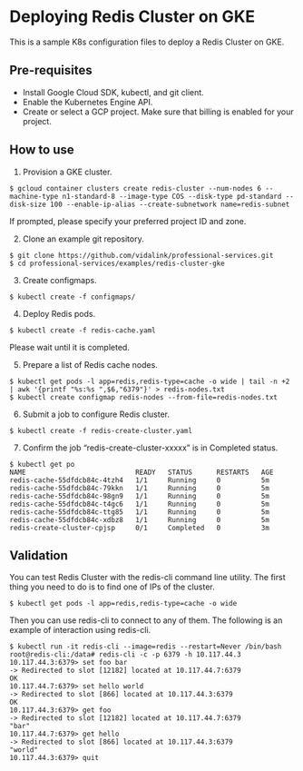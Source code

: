 # Deploying Redis Cluster on GKE

This is a sample K8s configuration files to deploy a Redis Cluster on GKE.


## Pre-requisites

- Install Google Cloud SDK, kubectl, and git client.
- Enable the Kubernetes Engine API.
- Create or select a GCP project. Make sure that billing is enabled for your project.


## How to use

1. Provision a GKE cluster.

 ```
 $ gcloud container clusters create redis-cluster --num-nodes 6 --machine-type n1-standard-8 --image-type COS --disk-type pd-standard --disk-size 100 --enable-ip-alias --create-subnetwork name=redis-subnet
 ```
 If prompted, please specify your preferred project ID and zone.

2. Clone an example git repository.
 ```
 $ git clone https://github.com/vidalink/professional-services.git
 $ cd professional-services/examples/redis-cluster-gke
 ```

3. Create configmaps.
 ```
 $ kubectl create -f configmaps/
 ```

4. Deploy Redis pods.
 ```
 $ kubectl create -f redis-cache.yaml
 ```
 Please wait until it is completed.

5. Prepare a list of Redis cache nodes.
 ```
 $ kubectl get pods -l app=redis,redis-type=cache -o wide | tail -n +2 | awk '{printf "%s:%s ",$6,"6379"}' > redis-nodes.txt
 $ kubectl create configmap redis-nodes --from-file=redis-nodes.txt
 ```

6. Submit a job to configure Redis cluster.
 ```
 $ kubectl create -f redis-create-cluster.yaml
 ```

7. Confirm the job “redis-create-cluster-xxxxx” is in Completed status.
 ```
 $ kubectl get po
 NAME                           READY   STATUS      RESTARTS   AGE
 redis-cache-55dfdcb84c-4tzh4   1/1     Running     0          5m
 redis-cache-55dfdcb84c-79kkn   1/1     Running     0          5m
 redis-cache-55dfdcb84c-98gn9   1/1     Running     0          5m
 redis-cache-55dfdcb84c-t4gc6   1/1     Running     0          5m
 redis-cache-55dfdcb84c-ttg85   1/1     Running     0          5m
 redis-cache-55dfdcb84c-xdbz8   1/1     Running     0          5m
 redis-create-cluster-cpjsp     0/1     Completed   0          3m
 ```


## Validation

You can test Redis Cluster with the redis-cli command line utility. The first thing you need to do is to find one of IPs of the cluster.

```
$ kubectl get pods -l app=redis,redis-type=cache -o wide
```

Then you can use redis-cli to connect to any of them. The following is an example of interaction using redis-cli.

```
$ kubectl run -it redis-cli --image=redis --restart=Never /bin/bash
root@redis-cli:/data# redis-cli -c -p 6379 -h 10.117.44.3
10.117.44.3:6379> set foo bar
-> Redirected to slot [12182] located at 10.117.44.7:6379
OK
10.117.44.7:6379> set hello world
-> Redirected to slot [866] located at 10.117.44.3:6379
OK
10.117.44.3:6379> get foo
-> Redirected to slot [12182] located at 10.117.44.7:6379
"bar"
10.117.44.7:6379> get hello
-> Redirected to slot [866] located at 10.117.44.3:6379
"world"
10.117.44.3:6379> quit
```
